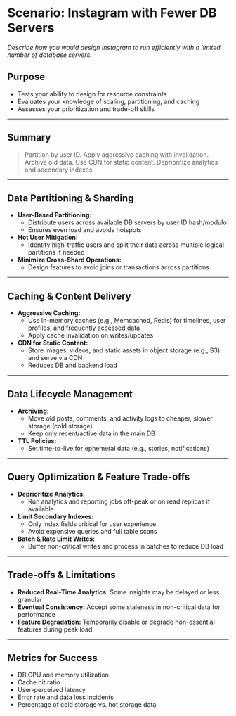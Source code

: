 # Scenario: Instagram with Fewer DB Servers

_Describe how you would design Instagram to run efficiently with a limited number of database servers._

## Purpose
- Tests your ability to design for resource constraints
- Evaluates your knowledge of scaling, partitioning, and caching
- Assesses your prioritization and trade-off skills

---

## Summary
> Partition by user ID. Apply aggressive caching with invalidation. Archive old data. Use CDN for static content. Deprioritize analytics and secondary indexes.

---

## Data Partitioning & Sharding
- **User-Based Partitioning:**
  - Distribute users across available DB servers by user ID hash/modulo
  - Ensures even load and avoids hotspots
- **Hot User Mitigation:**
  - Identify high-traffic users and split their data across multiple logical partitions if needed
- **Minimize Cross-Shard Operations:**
  - Design features to avoid joins or transactions across partitions

---

## Caching & Content Delivery
- **Aggressive Caching:**
  - Use in-memory caches (e.g., Memcached, Redis) for timelines, user profiles, and frequently accessed data
  - Apply cache invalidation on writes/updates
- **CDN for Static Content:**
  - Store images, videos, and static assets in object storage (e.g., S3) and serve via CDN
  - Reduces DB and backend load

---

## Data Lifecycle Management
- **Archiving:**
  - Move old posts, comments, and activity logs to cheaper, slower storage (cold storage)
  - Keep only recent/active data in the main DB
- **TTL Policies:**
  - Set time-to-live for ephemeral data (e.g., stories, notifications)

---

## Query Optimization & Feature Trade-offs
- **Deprioritize Analytics:**
  - Run analytics and reporting jobs off-peak or on read replicas if available
- **Limit Secondary Indexes:**
  - Only index fields critical for user experience
  - Avoid expensive queries and full table scans
- **Batch & Rate Limit Writes:**
  - Buffer non-critical writes and process in batches to reduce DB load

---

## Trade-offs & Limitations
- **Reduced Real-Time Analytics:** Some insights may be delayed or less granular
- **Eventual Consistency:** Accept some staleness in non-critical data for performance
- **Feature Degradation:** Temporarily disable or degrade non-essential features during peak load

---

## Metrics for Success
- DB CPU and memory utilization
- Cache hit ratio
- User-perceived latency
- Error rate and data loss incidents
- Percentage of cold storage vs. hot storage data

